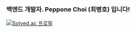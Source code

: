 ### 백엔드 개발자. Peppone Choi (최병호) 입니다!
[![Solved.ac
프로필](http://mazassumnida.wtf/api/v2/generate_badge?boj=sangchi)](https://solved.ac/sangchi)
<!--
**peppone-choi/peppone-choi** is a ✨ _special_ ✨ repository because its `README.md` (this file) appears on your GitHub profile.

Here are some ideas to get you started:

- 🔭 I’m currently working on ...
- 🌱 I’m currently learning ...
- 👯 I’m looking to collaborate on ...
- 🤔 I’m looking for help with ...
- 💬 Ask me about ...
- 📫 How to reach me: ...
- 😄 Pronouns: ...
- ⚡ Fun fact: ...
-->
